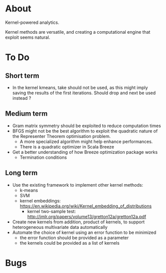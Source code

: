 # About

Kernel-powered analytics.

Kernel methods are versatile, and creating a computational engine that exploit seems natural.

# To Do

## Short term

- In the kernel kmeans, take should not be used, as this might imply saving the results of the first iterations. Should drop and next be used instead ?

## Medium term

- Gram matrix symmetry should be exploited to reduce computation times
- BFGS might not be the best algorithm to exploit the quadratic nature of the Representer Theorem optimisation problem.
    - A more specialized algorithm might help enhance performances.
    - There is a quadratic optimizer in Scala Breeze
- Get a better understanding of how Breeze optimization package works
	- Termination conditions

## Long term

- Use the existing framework to implement other kernel methods:
    - k-means
    - SVM
    - kernel embeddings: https://en.wikipedia.org/wiki/Kernel_embedding_of_distributions
        - kernel two-sample test: http://jmlr.org/papers/volume13/gretton12a/gretton12a.pdf
- Create new kernels from addition, product of kernels, to support heterogeneous multivariate data automatically
- Automate the choice of kernel using an error function to be minimized
    - the error function should be provided as a parameter
    - the kernels could be provided as a list of kernels

# Bugs
